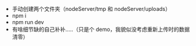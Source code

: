 - 手动创建两个文件夹（nodeServer/tmp 和 nodeServer/uploads）
- npm i
- npm run dev
- 有啥细节缺的自己补补.....（只是个 demo，我貌似没考虑重新上传时的数据清零）
